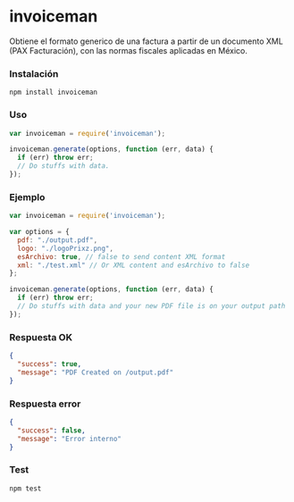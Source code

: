 # invoiceman
Obtiene el formato generico de una factura a partir de un documento XML (PAX Facturación), con las normas fiscales aplicadas en México.

### Instalación
```
npm install invoiceman
```
### Uso
```javascript
var invoiceman = require('invoiceman');

invoiceman.generate(options, function (err, data) {
  if (err) throw err;
  // Do stuffs with data.
});
```
### Ejemplo
```javascript
var invoiceman = require('invoiceman');

var options = {
  pdf: "./output.pdf",
  logo: "./logoPrixz.png",
  esArchivo: true, // false to send content XML format
  xml: "./test.xml" // Or XML content and esArchivo to false
};

invoiceman.generate(options, function (err, data) {
  if (err) throw err;
  // Do stuffs with data and your new PDF file is on your output path
});
```
### Respuesta OK
```json
{
  "success": true,
  "message": "PDF Created on /output.pdf"
}
```
### Respuesta error
```json
{
  "success": false,
  "message": "Error interno"
}
```
### Test
```
npm test
```
